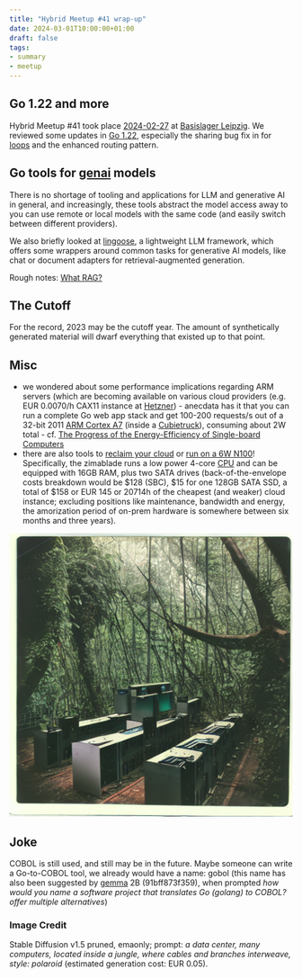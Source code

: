 ```yaml
---
title: "Hybrid Meetup #41 wrap-up"
date: 2024-03-01T10:00:00+01:00
draft: false
tags:
- summary
- meetup
---
```


## Go 1.22 and more

Hybrid Meetup #41 took place
[2024-02-27](https://www.meetup.com/leipzig-golang/events/298066352) at
[Basislager Leipzig](https://www.basislager.co/). We reviewed some updates in
[Go 1.22](https://golang.org/doc/go1.22), especially the sharing bug fix in
for [loops](https://go.dev/wiki/LoopvarExperiment) and the enhanced routing pattern.

## Go tools for [genai](https://en.wikipedia.org/wiki/Generative_artificial_intelligence) models

There is no shortage of tooling and applications for LLM and generative AI in
general, and increasingly, these tools abstract the model access away to you
can use remote or local models with the same code (and easily switch between
different providers).

We also briefly looked at [lingoose](https://lingoose.io/), a lightweight LLM
framework, which offers some wrappers around common tasks for generative AI
models, like chat or document adapters for retrieval-augmented generation.

Rough notes: [What RAG?](https://github.com/miku/whatrag)

## The Cutoff

For the record, 2023 may be the cutoff year. The amount of synthetically
generated material will dwarf everything that existed up to that point.

## Misc

* we wondered about some performance implications regarding ARM servers (which
  are becoming available on various cloud providers (e.g. EUR 0.0070/h CAX11 instance at
[Hetzner](https://www.hetzner.com/cloud/)) - anecdata has it that you can run a
complete Go web app stack and get 100-200 requests/s out of a 32-bit 2011 [ARM
Cortex A7](https://de.wikipedia.org/wiki/Arm_Cortex-A#Arm_Cortex-A7) (inside a
[Cubietruck](https://en.wikipedia.org/wiki/Cubieboard#Cubietruck_(Cubieboard3))), consuming about 2W total - cf. [The Progress of the Energy-Efficiency
of Single-board Computers](https://www.netsys.ovgu.de/netsys_media/publications/NetSys_TR_2018_01.pdf)
* there are also tools to [reclaim your
  cloud](https://www.zimaboard.com/blade/) or [run on a 6W N100](https://www.servethehome.com/cwwk-crazy-a-small-6w-tdp-cpu-homelab-super-system/5/)! Specifically, the zimablade runs a
low power 4-core [CPU](https://ark.intel.com/content/www/us/en/ark/products/codename/80644/products-formerly-apollo-lake.html) and can be equipped with 16GB RAM, plus two SATA drives
(back-of-the-envelope costs breakdown would be $128 (SBC), $15 for one 128GB
SATA SSD, a total of $158 or EUR 145 or 20714h of the cheapest (and weaker)
cloud instance; excluding positions like maintenance, bandwidth and energy, the
amorization period of on-prem hardware is somewhere between six months and three
years).

![](/images/41-comp-jungle.png)

## Joke

COBOL is still used, and still may be in the future. Maybe someone can write a
Go-to-COBOL tool, we already would have a name: gobol (this name has also been
suggested by
[gemma](https://huggingface.co/docs/transformers/en/model_doc/gemma) 2B (91bff873f359), when
prompted *how would you name a software project that translates Go (golang) to
COBOL? offer multiple alternatives*)

### Image Credit

Stable Diffusion v1.5 pruned, emaonly; prompt: *a data center, many computers,
located inside a jungle, where cables and branches interweave, style: polaroid* (estimated generation cost: EUR 0.05).
